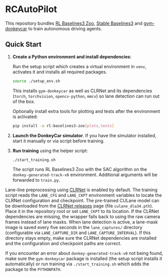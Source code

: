 # RCAutoPilot

This repository bundles [RL Baselines3 Zoo](https://github.com/DLR-RM/rl-baselines3-zoo), [Stable Baselines3](https://github.com/DLR-RM/stable-baselines3) and [gym-donkeycar](https://github.com/tawnkramer/gym-donkeycar) to train autonomous driving agents.

## Quick Start

1. **Create a Python environment and install dependencies**:

   Run the setup script which creates a virtual environment in `venv`, activates
   it and installs all required packages.

   ```bash
   source ./setup_env.sh
   ```

   This installs `gym-donkeycar` as well as CLRNet and its dependencies
   (`torch`, `torchvision`, `opencv-python`, `mmcv`) so lane detection can run
   out of the box.

   Optionally install extra tools for plotting and tests after the environment
   is activated:

   ```bash
   pip install -e rl-baselines3-zoo[plots,tests]
   ```

2. **Launch the DonkeyCar simulator**. If you have the simulator installed, start it manually or via script before training.

3. **Run training** using the helper script:

   ```bash
   ./start_training.sh
   ```

   The script runs RL Baselines3 Zoo with the SAC algorithm on the `donkey-generated-track-v0` environment. Additional arguments will be forwarded to `train.py`.

  Lane-line preprocessing using [CLRNet](https://github.com/Turoad/CLRNet) is enabled by default. The training
  script reads the `LANE_CFG` and `LANE_CKPT` environment variables to locate the CLRNet configuration and
  checkpoint. The pre-trained CULane model can be downloaded from the
  [CLRNet releases](https://github.com/Turoad/CLRNet/releases) page (file `culane_dla34.pth`).
  Place it in the repository root or set `LANE_CKPT` to its location. If the CLRNet
  dependencies are missing, the wrapper falls back to using the raw camera frames instead of lane masks.
  When lane detection is active, a lane-mask image is saved every five seconds in the `lane_captures/` directory
  (configurable via `LANE_CAPTURE_DIR` and `LANE_CAPTURE_INTERVAL`). If this directory stays empty, make sure the
  CLRNet dependencies are installed and the configuration and checkpoint paths are correct.

   If you encounter an error about `donkey-generated-track-v0` not being found,
   make sure the `gym-donkeycar` package is installed (the setup script installs
   it automatically) or run training via `./start_training.sh` which adds the
   package to the `PYTHONPATH`.

